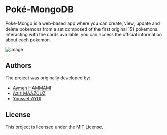 # Poké-MongoDB

Poké-Mongo is a web-based app where you can create, view, update and delete pokemons from
a set composed of the first original 151 pokemons.
Interacting with the cards available, you can access the official information about each pokemon.

![image](https://user-images.githubusercontent.com/77679303/168440522-b47b3a3b-a86d-4c11-8662-56de4b025440.png)

## Authors

The project was originally developed by:

- [Aymen HAMMAMI](https://github.com/aymendps)
- [Aziz MAAZOUZ](https://github.com/aziz-maazouz)
- [Youssef AYDI](https://github.com/youssef-aydi)

## License

This project is licensed under the [MIT License](LICENSE).



